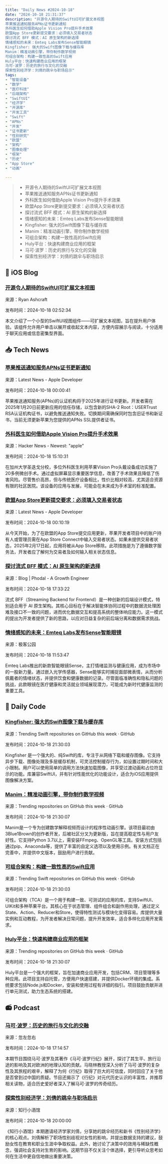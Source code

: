 ```yaml
---
title: "Daily News #2024-10-18"
date: "2024-10-18 21:31:37"
description: "开源令人期待的SwiftUI可扩展文本视图
苹果推送通知服务APNs证书更新通知
外科医生如何借助Apple Vision Pro提升手术效果
欧盟App Store更新提交要求：必须填入交易者状态
探讨流式 BFF 模式：AI 原生架构的新选择
情绪感知的未来：Emteq Labs发布Sense智能眼镜
Kingfisher: 强大的Swift图像下载与缓存库
Manim：精准动画引擎，带你制作数学视频
可组合架构：构建一致性高的Swift应用
Huly平台：快速构建商业应用的框架
马可·波罗：历史的旅行与文化的交融
探索性别经济学：刘倩的跳伞与职场启示"
tags: 
- "智能设备"
- "数学"
- "医疗科技"
- "后端架构"
- "SwiftUI"
- "经济学"
- "开源库"
- "开发工具"
- "Swift"
- "APNs"
- "开发"
- "证书更新"
- "性别研究"
- "欧盟"
- "架构"
- "图像处理"
- "框架"
- "历史"
- "App Store"
- "动画"

---
```


> - 开源令人期待的SwiftUI可扩展文本视图
> - 苹果推送通知服务APNs证书更新通知
> - 外科医生如何借助Apple Vision Pro提升手术效果
> - 欧盟App Store更新提交要求：必须填入交易者状态
> - 探讨流式 BFF 模式：AI 原生架构的新选择
> - 情绪感知的未来：Emteq Labs发布Sense智能眼镜
> - Kingfisher: 强大的Swift图像下载与缓存库
> - Manim：精准动画引擎，带你制作数学视频
> - 可组合架构：构建一致性高的Swift应用
> - Huly平台：快速构建商业应用的框架
> - 马可·波罗：历史的旅行与文化的交融
> - 探索性别经济学：刘倩的跳伞与职场启示

## 🍎 iOS Blog

### [开源令人期待的SwiftUI可扩展文本视图](https://ryanashcraft.com/introducing-expandable/)

来源：Ryan Ashcraft

发布时间：2024-10-18 02:52:34

本文介绍了一个小型的SwiftUI视图组件——可扩展文本视图，旨在提升用户体验。该组件允许用户单击以展开或收起文本内容，方便内容展示与阅读，十分适用于聊天应用或信息密集型界面。

## 📥 Tech News

### [苹果推送通知服务APNs证书更新通知](https://developer.apple.com/news/?id=09za8wzy)

来源：Latest News - Apple Developer

发布时间：2024-10-18 00:00:41

苹果推送通知服务(APNs)的认证机构将于2025年进行证书更新。开发者需在2025年1月20日前更新应用的信任存储，以包含新的SHA-2 Root：USERTrust RSA认证机构证书，以避免推送通知失败。切换期间需确保同时包含旧证书和新证书，当前无须更新苹果为您提供的APNs SSL提供者证书。

### [外科医生如何借助Apple Vision Pro提升手术效果](https://time.com/7093536/surgeons-apple-vision-pro/)

来源：Hacker News - Newest: "apple"

发布时间：2024-10-18 15:10:31

在加州大学圣迭戈分校，多位外科医生利用苹果Vision Pro头戴设备成功实施了20多例微创手术。通过虚拟屏幕显示重要医学信息，改善了手术效果且降低了伤害风险。尽管售价高昂，但与传统医疗设备相比，性价比相对较高，尤其适合资源有限的社区医院。该设备的应用与发展，可能会在未来成为手术室的标准配置。

### [欧盟App Store更新提交要求：必须填入交易者状态](https://developer.apple.com/news/?id=yfacfeal)

来源：Latest News - Apple Developer

发布时间：2024-10-18 00:10:19

从今天开始，为了在欧盟的App Store提交应用更新，苹果开发者项目中的账户持有人或管理员需在App Store Connect中输入交易者状态。如果未提供交易者状态，2025年2月17日起，应用将被从App Store移除。此项措施是为了遵循数字服务法，开发者应了解何为交易者及如何输入相关状态信息。

### [探讨流式 BFF 模式：AI 原生架构的新选择](http://www.phodal.com/blog/streaming-bff-ai-native-pattern/)

来源：Blog | Phodal - A Growth Engineer

发布时间：2024-10-18 17:33:22

流式 BFF（Streaming Backend for Frontend）是一种创新的后端设计模式，特别适合用于 AI 原生架构。其核心目标在于解决智能体协同过程中的数据流处理困难及接口不一致的问题，进而优化数据交互和提高系统的整体响应能力。这一模式的提出为开发者提供了新的思路，以应对日益复杂的前后端分离和数据需求挑战。

### [情绪感知的未来：Emteq Labs发布Sense智能眼镜](http://www.geekpark.net/news/341965)

来源：极客公园

发布时间：2024-10-18 11:53:47

Emteq Labs推出的新款智能眼镜Sense，主打情绪监测与健康应用，成为市场中的一股新力量。通过嵌入光学传感器，Sense能够实时捕捉面部微表情，从而分析佩戴者的情绪状态，并提供饮食和健康数据的记录。尽管面临准确性和隐私问题的挑战，此款眼镜在医疗健康和灵活就业领域展现潜力，可能成为新时代健康监测的重要工具。

## 💾 Daily Code

### [Kingfisher: 强大的Swift图像下载与缓存库](https://github.com/onevcat/Kingfisher)

来源：Trending Swift repositories on GitHub this week · GitHub

发布时间：2024-10-18 21:30:03

Kingfisher 是一个强大的、纯Swift的库，专注于从网络下载和缓存图像。它支持异步下载、图像处理及多层缓存机制，可灵活控制缓存行为，如设置过期时间和大小限制。用户可以使用简单的调用方法快速加载图像，并享受过渡动画和占位符显示的功能。库兼容SwiftUI，并有针对性能优化的功能设计，适合为iOS应用提供图像解决方案。

### [Manim：精准动画引擎，带你制作数学视频](https://github.com/3b1b/manim)

来源：Trending repositories on GitHub this week · GitHub

发布时间：2024-10-18 21:30:07

Manim是一个专为创建数学解释视频而设计的程序性动画引擎。该项目最初由3Blue1Brown的创作者开发，后被社区分叉为更新版，旨在提高稳定性与用户友好性。它支持Python 3.7以上，需安装FFmpeg、OpenGL等工具。安装方式包括通过pip、Anaconda等，提供了丰富的自定义选项以及使用示例。有关文档正在完善中，并提供中文版本，鼓励用户进行贡献。

### [可组合架构：构建一致性高的Swift应用](https://github.com/pointfreeco/swift-composable-architecture)

来源：Trending Swift repositories on GitHub this week · GitHub

发布时间：2024-10-18 21:30:03

可组合架构（TCA）是一个用于构建一致、可测试的应用的库，支持SwiftUI、UIKit和多种苹果平台。其核心在于状态管理、组件组合和副作用处理，通过定义State、Action、Reducer和Store，使得特性测试与模块化变得容易。库提供大量实例和互动教程，为开发者解决日常问题，提升开发效率，适合多样化应用开发需求。

### [Huly平台：快速构建商业应用的框架](https://github.com/hcengineering/platform)

来源：Trending repositories on GitHub this week · GitHub

发布时间：2024-10-18 21:30:07

Huly平台是一个强大的框架，旨在加速商业应用开发，包括CRM、项目管理等多种应用。此项目支持自托管，方便用户快速搭建，并提供Docker环境的集成。系统要求包括Node.js和Docker，安装和使用过程有详细的指引。项目鼓励贡献并进行单元测试，助力生态系统的搭建。

## 📻 Podcast

### [马可·波罗：历史的旅行与文化的交融](https://www.xiaoyuzhoufm.com/episode/671227110d2f24f28912cd8a)

来源：忽左忽右

发布时间：2024-10-18 17:14:57

本期节目围绕马可·波罗及其著作《马可·波罗行纪》展开，探讨了其生平、旅行沿途的影响及其对欧洲的地理认知的贡献。马晓林教授深入分析了马可·波罗的复杂性及其旅程的艰辛，解释了为何《行纪》取得了巨大的可信度，同时回应了关于他是否曾到过中国的质疑。节目还揭示了《行纪》对元代历史认识的丰富性，并推荐相关读物，适合历史爱好者深入了解马可·波罗的传奇经历。

### [探索性别经济学：刘倩的跳伞与职场启示](https://www.xiaoyuzhoufm.com/episode/671071b2db2cf82757d2301a)

来源：知行小酒馆

发布时间：2024-10-18 20:00:00

《知行小酒馆》本期邀请经济学家刘倩，分享她的跳伞经历和新书《性别经济学》的核心观点。刘倩解析了职场性别歧视对女性的影响，并提出数据支持的建议，鼓励女性在教育和职业生涯中争取权益。此外，她讨论了决策中的效用与稀缺性概念，强调社会支持对生育的影响。这期节目不仅关注个体选择，更引导听众思考如何在生活中更自信地做出重要决策。
